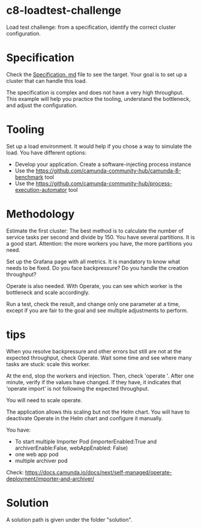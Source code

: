 # c8-loadtest-challenge
Load test challenge: from a specification, identify the correct cluster configuration.

# Specification

Check the [Specification. md](doc/Specification.md) file to see the target. Your goal is to set up a cluster that can handle this load.

The specification is complex and does not have a very high throughput. This example will help you practice the tooling, understand the bottleneck, and adjust the configuration.
# Tooling
Set up a load environment. It would help if you chose a way to simulate the load. You have different options:
* Develop your application. Create a software-injecting process instance
* Use the https://github.com/camunda-community-hub/camunda-8-benchmark tool
* Use the https://github.com/camunda-community-hub/process-execution-automator tool

# Methodology
Estimate the first cluster: The best method is to calculate the number of service tasks per second and divide by 150.
You have several partitions. It is a good start.
Attention: the more workers you have, the more partitions you need.

Set up the Grafana page with all metrics. It is mandatory to know what needs to be fixed. Do you face backpressure? Do you handle the creation throughput?

Operate is also needed. With Operate, you can see which worker is the bottleneck and scale accordingly.

Run a test, check the result, and change only one parameter at a time, except if you are fair to the goal and see multiple adjustments to perform.

# tips

When you resolve backpressure and other errors but still are not at the expected throughput, check Operate.
Wait some time and see where many tasks are stuck: scale this worker.

At the end, stop the workers and injection. Then, check 'operate '. After one minute, verify if the values have changed. If they have, it indicates that 'operate import' is not following the expected throughput.

You will need to scale operate.

The application allows this scaling but not the Helm chart. You will have to deactivate Operate in the Helm chart and configure it manually.

You have:
* To start multiple Importer Pod (importerEnabled:True and archiverEnable:False, webAppEnabled: False)
* one web app pod
* multiple archiver pod

Check:
https://docs.camunda.io/docs/next/self-managed/operate-deployment/importer-and-archiver/

# Solution

A solution path is given under the folder "solution".



